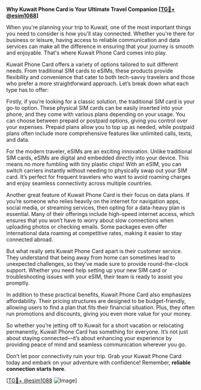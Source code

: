 **Why Kuwait Phone Card is Your Ultimate Travel Companion [[TG💪+ @esim1088](https://t.me/s/esim1088)]**

When you're planning your trip to Kuwait, one of the most important things you need to consider is how you'll stay connected. Whether you're there for business or leisure, having access to reliable communication and data services can make all the difference in ensuring that your journey is smooth and enjoyable. That's where Kuwait Phone Card comes into play.

Kuwait Phone Card offers a variety of options tailored to suit different needs. From traditional SIM cards to eSIMs, these products provide flexibility and convenience that cater to both tech-savvy travelers and those who prefer a more straightforward approach. Let’s break down what each type has to offer:

Firstly, if you’re looking for a classic solution, the traditional SIM card is your go-to option. These physical SIM cards can be easily inserted into your phone, and they come with various plans depending on your usage. You can choose between prepaid or postpaid options, giving you control over your expenses. Prepaid plans allow you to top up as needed, while postpaid plans often include more comprehensive features like unlimited calls, texts, and data.

For the modern traveler, eSIMs are an exciting innovation. Unlike traditional SIM cards, eSIMs are digital and embedded directly into your device. This means no more fumbling with tiny plastic chips! With an eSIM, you can switch carriers instantly without needing to physically swap out your SIM card. It’s perfect for frequent travelers who want to avoid roaming charges and enjoy seamless connectivity across multiple countries.

Another great feature of Kuwait Phone Card is their focus on data plans. If you’re someone who relies heavily on the internet for navigation apps, social media, or streaming services, then opting for a data-heavy plan is essential. Many of their offerings include high-speed internet access, which ensures that you won’t have to worry about slow connections when uploading photos or checking emails. Some packages even offer international data roaming at competitive rates, making it easier to stay connected abroad.

But what really sets Kuwait Phone Card apart is their customer service. They understand that being away from home can sometimes lead to unexpected challenges, so they’ve made sure to provide round-the-clock support. Whether you need help setting up your new SIM card or troubleshooting issues with your eSIM, their team is ready to assist you promptly.

In addition to these practical benefits, Kuwait Phone Card also emphasizes affordability. Their pricing structures are designed to be budget-friendly, allowing users to find a plan that fits their financial situation. Plus, they often run promotions and discounts, giving you even more value for your money.

So whether you’re jetting off to Kuwait for a short vacation or relocating permanently, Kuwait Phone Card has something for everyone. It’s not just about staying connected—it’s about enhancing your experience by providing peace of mind and seamless communication wherever you go.

Don’t let poor connectivity ruin your trip. Grab your Kuwait Phone Card today and embark on your adventure with confidence! Remember, **reliable connection starts here**.

[[TG💪+ @esim1088](https://t.me/s/esim1088) ![Image](https://i.postimg.cc/Y0z9fWf4/image.png)]